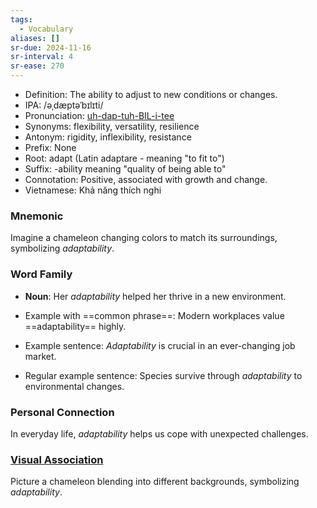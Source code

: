 ```yaml
---
tags:
  - Vocabulary
aliases: []
sr-due: 2024-11-16
sr-interval: 4
sr-ease: 270
---
```


- Definition: The ability to adjust to new conditions or changes.
- IPA: /əˌdæptəˈbɪlɪti/
- Pronunciation: [uh-dap-tuh-BIL-i-tee](https://www.google.com/search?q=how+to+pronounce+adaptability)
- Synonyms: flexibility, versatility, resilience
- Antonym: rigidity, inflexibility, resistance
- Prefix: None
- Root: adapt (Latin adaptare - meaning "to fit to")
- Suffix: -ability meaning "quality of being able to"
- Connotation: Positive, associated with growth and change.
- Vietnamese: Khả năng thích nghi

### Mnemonic

Imagine a chameleon changing colors to match its surroundings, symbolizing *adaptability*.

### Word Family

- **Noun**: Her *adaptability* helped her thrive in a new environment.
  
- Example with ==common phrase==: Modern workplaces value ==adaptability== highly.
- Example sentence: *Adaptability* is crucial in an ever-changing job market.
- Regular example sentence: Species survive through *adaptability* to environmental changes.

### Personal Connection

In everyday life, *adaptability* helps us cope with unexpected challenges.

### [Visual Association](https://www.google.com/search?tbm=isch&q=adaptability)

Picture a chameleon blending into different backgrounds, symbolizing *adaptability*.
